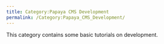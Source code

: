 ```yaml
---
title: Category:Papaya CMS Development
permalink: /Category:Papaya_CMS_Development/
---
```


This category contains some basic tutorials on development.